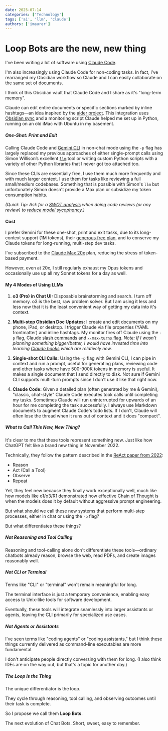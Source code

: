 ```yaml
---
date: 2025-07-14
categories: ['Technology']
tags: ['ai', 'llm', 'claude']
authors: ['imaurer']
---
```

# Loop Bots are the new, new thing

I've been writing a lot of software using [Claude Code](https://claude.ai/docs).

I'm also increasingly using Claude Code for non-coding tasks. In fact, I've rearranged my Obsidian workflow so Claude and I can easily collaborate on the same set of documents.

I think of this Obsidian vault that Claude Code and I share as it's "long-term memory". 

Claude can edit entire documents or specific sections marked by inline hashtags—an idea inspired by the [aider project](https://aider.chat/docs/usage/watch.html). This integration uses [Obsidian sync](https://obsidian.md/sync) and a monitoring script Claude helped me set up in Python, running on an old iMac with Ubuntu in my basement.

##### One-Shot: Print and Exit

Calling Claude Code and [Gemini CLI](https://deepmind.google/gemini-cli) in non-chat mode using the `-p` flag has largely replaced my previous approaches of either single-prompt calls using Simon Willison’s excellent [`llm`](https://simonwillison.net/llm/) tool or writing custom Python scripts with a variety of other Python libraries that I never got too attached too.

Since these CLIs are essentially free, I use them much more frequently and with much larger context. I use them for tasks like reviewing a full small/medium codebases. Something that is possible with Simon's `llm` but unfortunately Simon doesn't provide a Max plan or subsidize my token consumption habits.

*(Quick Tip: Ask for a [SWOT analysis](https://en.wikipedia.org/wiki/SWOT_analysis) when doing code reviews (or any review) to [reduce model sycophancy](https://openai.com/index/sycophancy-in-gpt-4o/).)*

#### Cost

I prefer Gemini for these one-shot, print and exit tasks, due to its long-context support (1M tokens), their [generous free plan](https://www.techtarget.com/searchsoftwarequality/news/366626444/Google-touts-free-tier-for-multimodal-AI-terminal), and to conserve my Claude tokens for long-running, multi-step dev tasks.

I've subscribed to the [Claude Max 20x](https://www.anthropic.com/max) plan, reducing the stress of token-based payment. 

However, even at 20x, I still regularly exhaust my Opus tokens and occasionally use up all my Sonnet tokens for a day as well.

#### My 4 Modes of Using LLMs

1. **o3 (Pro) in Chat UI:** Disposable brainstorming and search. I turn off memory. o3 is the best, raw problem solver. But I am using it less and less now that it is the least convenient way of getting my data into it's context.

2. **Multi-step Obsidian Doc Updates:** I create and edit documents on my phone, iPad, or desktop. I trigger Claude via file properties (YAML frontmatter) and inline hashtags. My monitor fires off Claude using the `-p` flag, Claude [slash commands](https://docs.anthropic.com/en/docs/claude-code/slash-commands) and [`--max-turns` flag](https://docs.anthropic.com/en/docs/claude-code/cli-reference). *Note: If I wasn't planning something bigger/better, I would have invested time into learning [Claude hooks](https://docs.anthropic.com/en/docs/claude-code/hooks) which are relatively new.*
 
3. **Single-shot CLI Calls:** Using the `-p` flag with Gemini CLI, I can pipe in context and run a prompt, useful for generating plans, reviewing code and other tasks where have 500-900K tokens in memory is useful. It makes a single document that I send directly to disk. Not sure if Gemini CLI supports multi-turn prompts since I don't use it like that right now.

4. **Claude Code:** Given a detailed plan (often generated by me & Gemini), "classic, chat-style" Claude Code executes took calls until completing my tasks. Sometimes Claude will run uninterrupted for upwards of an hour for me completing the task successfully. I always use Markdown documents to augment Claude Code's todo lists. If I don't, Claude will often lose the thread when it runs out of context and it does "compact".

##### What to Call This New, New Thing?

It's clear to me that these tools represent something new. Just like how ChatGPT felt like a brand new thing in November 2022.

Technically, they follow the pattern described in the [ReAct paper from 2022](https://arxiv.org/abs/2210.03629):

- Reason
- Act (Call a Tool)
- Observe
- Repeat
    
Yet, they feel new because they finally work exceptionally well, much like how models like o1/o3/R1 demonstrated how effective [Chain of Thought](https://arxiv.org/abs/2201.11903) is when the models does it by default without aggressive prompt engineering.

But what should we call these new systems that perform multi-step processes, either in chat or using the `-p` flag?

But what differentiates these things?

##### Not Reasoning and Tool Calling

Reasoning and tool-calling alone don't differentiate these tools—ordinary chatbots already reason, browse the web, read PDFs, and create images reasonably well.

##### Not CLI or Terminal

Terms like "CLI" or "terminal" won't remain meaningful for long.

The terminal interface is just a temporary convenience, enabling easy access to Unix-like tools for software development.

Eventually, these tools will integrate seamlessly into larger assistants or agents, leaving the CLI primarily for specialized use cases.

##### Not Agents or Assistants

I've seen terms like "coding agents" or "coding assistants," but I think these things currently delivered as command-line executables are more fundamental.

I don't anticipate people directly conversing with them for long. (I also think IDEs are on the way out, but that's a topic for another day.)

##### The Loop Is the Thing

The unique differentiator is the loop.

They cycle through reasoning, tool calling, and observing outcomes until their task is complete.

So I propose we call them **Loop Bots**. 

The next evolution of Chat Bots. Short, sweet, easy to remember.
